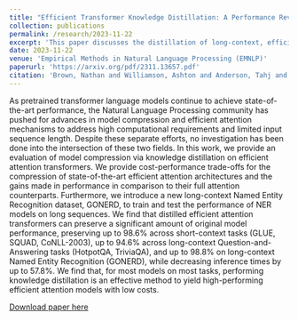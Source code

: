 ```yaml
---
title: "Efficient Transformer Knowledge Distillation: A Performance Review"
collection: publications
permalink: /research/2023-11-22
excerpt: 'This paper discusses the distillation of long-context, efficient attention BERT-based models to yield models that are smaller, faster, and cheaper to deploy.'
date: 2023-11-22
venue: 'Empirical Methods in Natural Language Processing (EMNLP)'
paperurl: 'https://arxiv.org/pdf/2311.13657.pdf'
citation: 'Brown, Nathan and Williamson, Ashton and Anderson, Tahj and Lawrence, Logan. (2023). &quot;Efficient Transformer Knowledge Distillation: A Performance Review&quot; <i>Empirical Methods in Natural Language Processing</i>.'
---
```

As pretrained transformer language models continue to achieve state-of-the-art performance, the Natural Language Processing community has pushed for advances in model compression and efficient attention mechanisms to address high computational requirements and limited input sequence length. Despite these separate efforts, no investigation has been done into the intersection of these two fields. In this work, we provide an evaluation of model compression via knowledge distillation on efficient attention transformers. We provide cost-performance trade-offs for the compression of state-of-the-art efficient attention architectures and the gains made in performance in comparison to their full attention counterparts. Furthermore, we introduce a new long-context Named Entity Recognition dataset, GONERD, to train and test the performance of NER models on long sequences. We find that distilled efficient attention transformers can preserve a significant amount of original model performance, preserving up to 98.6% across short-context tasks (GLUE, SQUAD, CoNLL-2003), up to 94.6% across long-context Question-and-Answering tasks (HotpotQA, TriviaQA), and up to 98.8% on long-context Named Entity Recognition (GONERD), while decreasing inference times by up to 57.8%. We find that, for most models on most tasks, performing knowledge distillation is an effective method to yield high-performing efficient attention models with low costs. 

[Download paper here](https://arxiv.org/pdf/2311.13657.pdf)